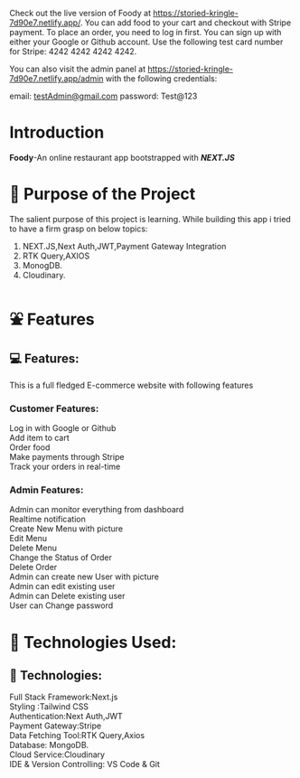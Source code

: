 Check out the live version of Foody at https://storied-kringle-7d90e7.netlify.app/. You can add food to your cart and checkout with Stripe payment. To place an order, you need to log in first. You can sign up with either your Google or Github account.
Use the following test card number for Stripe: 4242 4242 4242 4242.

You can also visit the admin panel at https://storied-kringle-7d90e7.netlify.app/admin with the following credentials:

email: testAdmin@gmail.com
password: Test@123

# Introduction

**Foody**-An online restaurant app bootstrapped with **_<span style={color:red}>NEXT.JS </span>_**

# 🎯 Purpose of the Project

The salient purpose of this project is learning. While building this app i tried to have a firm grasp on below topics:

1. NEXT.JS,Next Auth,JWT,Payment Gateway Integration<br />
2. RTK Query,AXIOS <br />
3. MonogDB. <br />
4. Cloudinary. <br />

# ⛲ Features

## 💻 Features:

This is a full fledged E-commerce website with following features

### Customer Features:

Log in with Google or Github<br />
Add item to cart<br />
Order food<br />
Make payments through Stripe<br />
Track your orders in real-time<br />

### Admin Features:

Admin can monitor everything from dashboard<br />
Realtime notification <br />
Create New Menu with picture <br />
Edit Menu <br />
Delete Menu <br />
Change the Status of Order<br />
Delete Order <br />
Admin can create new User with picture <br />
Admin can edit existing user <br />
Admin can Delete existing user <br />
User can Change password<br />

# 🧰 Technologies Used:

## 📱 Technologies:

Full Stack Framework:Next.js<br/>
Styling :Tailwind CSS<br/>
Authentication:Next Auth,JWT<br/>
Payment Gateway:Stripe <br/>
Data Fetching Tool:RTK Query,Axios <br/>
Database: MongoDB.<br/>
Cloud Service:Cloudinary<br/>
IDE & Version Controlling: VS Code & Git <br/>
